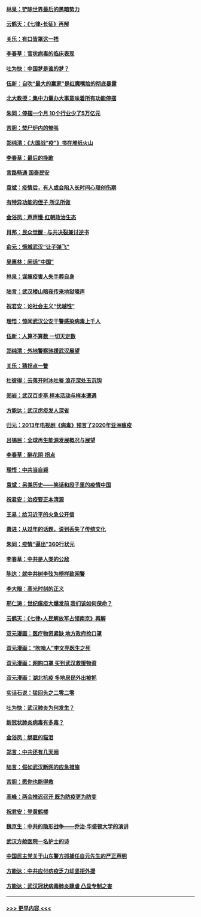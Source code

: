#### [林泉：铲除世界最后的黑暗势力](../pages/nsc993/n11909320.md?t=03030231) 
#### [云鹤天：《七律▪长征》再解](../pages/nsc993/n11909327.md?t=03030231) 
#### [关乐：有口皆罩这一捂](../pages/nsc993/n11908393.md?t=03030231) 
#### [李春草：官状病毒的临床表现](../pages/nsc993/n11908339.md?t=03030231) 
#### [吐为快：中国梦是谁的梦？](../pages/nsc993/n11906564.md?t=03030231) 
#### [伍新：自吹“最大的赢家”是红魔嘴脸的彻底暴露](../pages/nsc993/n11906407.md?t=03030231) 
#### [北大教授：集中力量办大事意味着所有功能停摆](../pages/nsc993/n11904800.md?t=03030231) 
#### [朱同：停摆一个月 10个行业少了5万亿元](../pages/nsc993/n11904498.md?t=03030231) 
#### [苦胆：焚尸炉内的惨叫](../pages/nsc993/n11904479.md?t=03030231) 
#### [郑纯清：《大国战“疫”》书在堆纸火山](../pages/nsc993/n11904450.md?t=03030231) 
#### [李春草：最后的挽歌](../pages/nsc993/n11904441.md?t=03030231) 
#### [言路畅通 国泰民安](../pages/nsc993/n11904222.md?t=03030231) 
#### [袁斌：疫情后，有人或会陷入长时间心理创伤期](../pages/nsc993/n11901514.md?t=03030231) 
#### [有特异功能的侄子 所见所做](../pages/nsc993/n11901154.md?t=03030231) 
#### [金浴凤：声声慢‧红朝政治生态](../pages/nsc993/n11899553.md?t=03030231) 
#### [肖邦：民众觉醒 · 与共决裂兼讨逆书](../pages/nsc993/n11898435.md?t=03030231) 
#### [俞元：饿城武汉“让子弹飞”](../pages/nsc993/n11898344.md?t=03030231) 
#### [吴惠林：闲话“中国”](../pages/nsc993/n11898182.md?t=03030231) 
#### [林泉：谋瘟疫害人失手葬自身](../pages/nsc993/n11897892.md?t=03030231) 
#### [陆言：武汉楼山暗夜传来地狱嚎声](../pages/nsc993/n11897033.md?t=03030231) 
#### [祝君安：论社会主义“优越性”](../pages/nsc993/n11897005.md?t=03030231) 
#### [理悟：惊闻武汉公安干警感染病毒上千人](../pages/nsc993/n11896947.md?t=03030231) 
#### [伍新：人算不算数 一切天定数](../pages/nsc993/n11893372.md?t=03030231) 
#### [郑纯清：外地警察驰援武汉展望](../pages/nsc993/n11893115.md?t=03030231) 
#### [关乐：猜拐点一瞥](../pages/nsc993/n11893020.md?t=03030231) 
#### [杜彼得：云落开时冰吐鉴 浪花深处玉沉钩](../pages/nsc993/n11892107.md?t=03030231) 
#### [郑岩：武汉百步亭 样本活动与样本遭遇](../pages/nsc993/n11892310.md?t=03030231) 
#### [方能达：武汉疠疫发人深省](../pages/nsc993/n11891376.md?t=03030231) 
#### [归元：2013年电视剧《病毒》预言了2020年亚洲瘟疫](../pages/nsc993/n11891126.md?t=03030231) 
#### [吕锡民：全球再生能源发展概况与展望](../pages/nsc993/n11890613.md?t=03030231) 
#### [李春草：醉花阴·拐点](../pages/nsc993/n11890567.md?t=03030231) 
#### [理悟：中共当自毙](../pages/nsc993/n11890559.md?t=03030231) 
#### [袁斌：另类历史——笑话和段子里的疫情中国](../pages/nsc993/n11889243.md?t=03030231) 
#### [祝君安：治疫要正本清源](../pages/nsc993/n11889085.md?t=03030231) 
#### [王易：给习近平的火急公开信](../pages/nsc993/n11888225.md?t=03030231) 
#### [萧进：从过年的话题，说到丢失了传统文化](../pages/nsc993/n11887732.md?t=03030231) 
#### [朱同：疫情“逼出”360行状元](../pages/nsc993/n11887678.md?t=03030231) 
#### [李春草：中共是人类的公敌](../pages/nsc993/n11887656.md?t=03030231) 
#### [陈达：就中共树李弦为榜样致网警](../pages/nsc993/n11887625.md?t=03030231) 
#### [李大眼：高光时刻的正义](../pages/nsc993/n11887585.md?t=03030231) 
#### [邢仁涛：世纪瘟疫大爆发前 我们该如何保命？](../pages/nsc993/n11887535.md?t=03030231) 
#### [云鹤天：《七律▪人民解放军占领南京》再解](../pages/nsc993/n11887524.md?t=03030231) 
#### [双元漫画：医疗物资紧缺 地方政府抢口罩](../pages/nsc993/n11884744.md?t=03030231) 
#### [双元漫画：“吹哨人”李文亮医生之死](../pages/nsc993/n11884705.md?t=03030231) 
#### [双元漫画：网购口罩 买到武汉救援物资](../pages/nsc993/n11884670.md?t=03030231) 
#### [双元漫画：湖北抗疫 多地居民外出被抓](../pages/nsc993/n11884643.md?t=03030231) 
#### [实话石说：猛回头之二零二零](../pages/nsc993/n11883968.md?t=03030231) 
#### [吐为快：武汉肺炎为何发生？](../pages/nsc993/n11882180.md?t=03030231) 
#### [新冠状肺炎病毒有多毒？](../pages/nsc993/n11881790.md?t=03030231) 
#### [金浴凤：绑匪的猫泪](../pages/nsc993/n11880664.md?t=03030231) 
#### [郑言：中共还有几天闹](../pages/nsc993/n11880645.md?t=03030231) 
#### [陆言：假如武汉断网的应急措施](../pages/nsc993/n11880619.md?t=03030231) 
#### [苦胆：愿你也能得救](../pages/nsc993/n11880601.md?t=03030231) 
#### [高峰：两会推迟召开  既为防疫更为防变](../pages/nsc993/n11879977.md?t=03030231) 
#### [祝君安：登黄鹤楼](../pages/nsc993/n11880583.md?t=03030231) 
#### [魏京生：中共的隐形战争——乔治‧华盛顿大学的演讲](../pages/nsc993/n11879765.md?t=03030231) 
#### [武汉方舱医院一名护士的诗](../pages/nsc993/n11878480.md?t=03030231) 
#### [中国民主党关于山东警方抓捕任自元先生的严正声明](../pages/nsc993/n11877506.md?t=03030231) 
#### [方能达：中共应付疠疫乏力却坚拒外援](../pages/nsc993/n11877497.md?t=03030231) 
#### [方能达：武汉冠状病毒肺炎肆虐 凸显专制之害](../pages/nsc993/n11877475.md?t=03030231) 

----
#### [ >>> 更早内容 <<< ](../indexes/nsc993-earlier.md)
